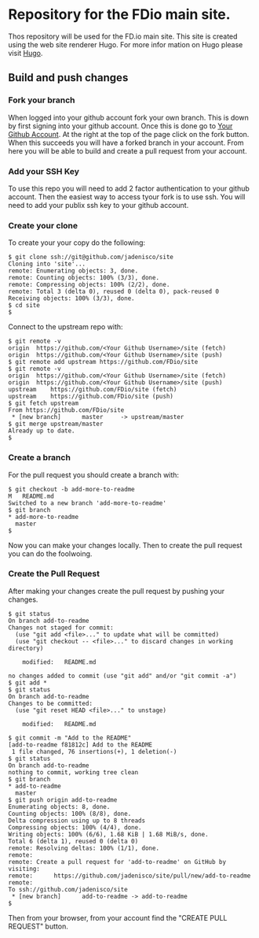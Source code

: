 # Repository for the FDio main site.

Thos repository will be used for the FD.io main site. This site is created
using the web site renderer Hugo. For more infor mation on Hugo please visit
[Hugo](https://gohugo.io).

## Build and push changes

### Fork your branch

When logged into your github account fork your own branch. This is down by
first signing into your github account. Once this is done go to
[Your Github Account](https://github.com/FDio/site). At the right at the top
of the page click on the fork button. When this succeeds you will have a forked
branch in your account. From here you will be able to build and create a pull
request from your account.

### Add your SSH Key

To use this repo you will need to add 2 factor authentication to your github account.
Then the easiest way to access tyour fork is to use ssh. You will need to add your
publix ssh key to your github account.

### Create your clone

To create your your copy do the following:

``` console
$ git clone ssh://git@github.com/jadenisco/site
Cloning into 'site'...
remote: Enumerating objects: 3, done.
remote: Counting objects: 100% (3/3), done.
remote: Compressing objects: 100% (2/2), done.
remote: Total 3 (delta 0), reused 0 (delta 0), pack-reused 0
Receiving objects: 100% (3/3), done.
$ cd site
$
```

Connect to the upstream repo with:

``` console
$ git remote -v
origin	https://github.com/<Your Github Username>/site (fetch)
origin	https://github.com/<Your Github Username>/site (push)
$ git remote add upstream https://github.com/FDio/site
$ git remote -v
origin	https://github.com/<Your Github Username>/site (fetch)
origin	https://github.com/<Your Github Username>/site (push)
upstream	https://github.com/FDio/site (fetch)
upstream	https://github.com/FDio/site (push)
$ git fetch upstream
From https://github.com/FDio/site
 * [new branch]      master     -> upstream/master
$ git merge upstream/master
Already up to date.
$
```

### Create a branch

For the pull request you should create a branch with:

``` console
$ git checkout -b add-more-to-readme
M	README.md
Switched to a new branch 'add-more-to-readme'
$ git branch
* add-more-to-readme
  master
$
```

Now you can make your changes locally. Then to create the pull request you can
do the foolwoing.

### Create the Pull Request

After making your changes create the pull request by pushing your changes.

``` console
$ git status
On branch add-to-readme
Changes not staged for commit:
  (use "git add <file>..." to update what will be committed)
  (use "git checkout -- <file>..." to discard changes in working directory)

	modified:   README.md

no changes added to commit (use "git add" and/or "git commit -a")
$ git add *
$ git status
On branch add-to-readme
Changes to be committed:
  (use "git reset HEAD <file>..." to unstage)

	modified:   README.md

$ git commit -m "Add to the README"
[add-to-readme f81812c] Add to the README
 1 file changed, 76 insertions(+), 1 deletion(-)
$ git status
On branch add-to-readme
nothing to commit, working tree clean
$ git branch
* add-to-readme
  master
$ git push origin add-to-readme
Enumerating objects: 8, done.
Counting objects: 100% (8/8), done.
Delta compression using up to 8 threads
Compressing objects: 100% (4/4), done.
Writing objects: 100% (6/6), 1.68 KiB | 1.68 MiB/s, done.
Total 6 (delta 1), reused 0 (delta 0)
remote: Resolving deltas: 100% (1/1), done.
remote:
remote: Create a pull request for 'add-to-readme' on GitHub by visiting:
remote:      https://github.com/jadenisco/site/pull/new/add-to-readme
remote:
To ssh://github.com/jadenisco/site
 * [new branch]      add-to-readme -> add-to-readme
$
```

Then from your browser, from your account find the "CREATE PULL REQUEST" button.


